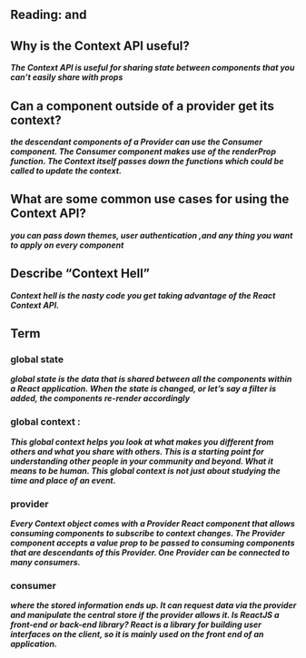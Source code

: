 ## Reading: <Login /> and <Auth />


## Why is the Context API useful?
***The Context API is useful for sharing state between components that you can’t easily share with props***

## Can a component outside of a provider get its context?
***the descendant components of a Provider can use the Consumer component. The Consumer component makes use of the renderProp function. The Context itself passes down the functions which could be called to update the context.***

## What are some common use cases for using the Context API?
***you can pass down themes, user authentication ,and any thing you want to apply on every component***

## Describe “Context Hell”
***Context hell is the nasty code you get taking advantage of the React Context API.***

## Term

### global state
***global state is the data that is shared between all the components within a React application. When the state is changed, or let’s say a filter is added, the components re-render accordingly***

### global context :
***This global context helps you look at what makes you different from others and what you share with others. This is a starting point for understanding other people in your community and beyond. What it means to be human. This global context is not just about studying the time and place of an event.***

### provider
***Every Context object comes with a Provider React component that allows consuming components to subscribe to context changes. The Provider component accepts a value prop to be passed to consuming components that are descendants of this Provider. One Provider can be connected to many consumers.***


### consumer
***where the stored information ends up. It can request data via the provider and manipulate the central store if the provider allows it. Is ReactJS a front-end or back-end library? React is a library for building user interfaces on the client, so it is mainly used on the front end of an application.***
